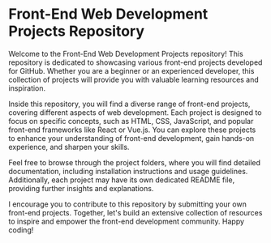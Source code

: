 # Front-End Web Development Projects Repository

Welcome to the Front-End Web Development Projects repository! This repository is dedicated to showcasing various front-end projects developed for GitHub. Whether you are a beginner or an experienced developer, this collection of projects will provide you with valuable learning resources and inspiration.

Inside this repository, you will find a diverse range of front-end projects, covering different aspects of web development. Each project is designed to focus on specific concepts, such as HTML, CSS, JavaScript, and popular front-end frameworks like React or Vue.js. You can explore these projects to enhance your understanding of front-end development, gain hands-on experience, and sharpen your skills.

Feel free to browse through the project folders, where you will find detailed documentation, including installation instructions and usage guidelines. Additionally, each project may have its own dedicated README file, providing further insights and explanations.

I encourage you to contribute to this repository by submitting your own front-end projects. Together, let's build an extensive collection of resources to inspire and empower the front-end development community. Happy coding!
